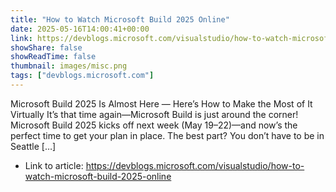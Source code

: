 ```yaml
---
title: "How to Watch Microsoft Build 2025 Online"
date: 2025-05-16T14:00:41+00:00
link: https://devblogs.microsoft.com/visualstudio/how-to-watch-microsoft-build-2025-online
showShare: false
showReadTime: false
thumbnail: images/misc.png
tags: ["devblogs.microsoft.com"]
---
```

Microsoft Build 2025 Is Almost Here — Here’s How to Make the Most of It Virtually It’s that time again—Microsoft Build is just around the corner! Microsoft Build 2025 kicks off next week (May 19–22)—and now’s the perfect time to get your plan in place. The best part? You don’t have to be in Seattle […]

- Link to article: https://devblogs.microsoft.com/visualstudio/how-to-watch-microsoft-build-2025-online